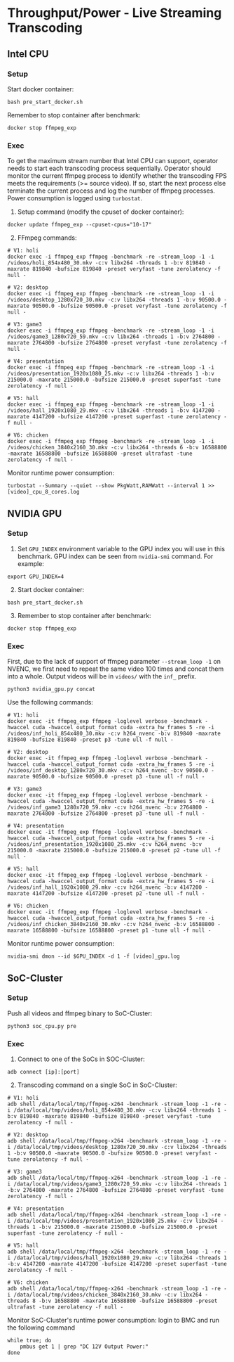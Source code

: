 # Throughput/Power - Live Streaming Transcoding

## Intel CPU

### Setup

Start docker container:

```
bash pre_start_docker.sh
```

Remember to stop container after benchmark:

```
docker stop ffmpeg_exp
```

### Exec

To get the maximum stream number that Intel CPU can support, operator needs to start each transcoding process sequentially.
Operator should monitor the current ffmpeg process to identify whether the transcoding FPS meets the requirements (>= source video).
If so, start the next process else terminate the current process and log the number of ffmpeg processes.
Power consumption is logged using `turbostat`.

1. Setup command (modify the cpuset of docker container):

```
docker update ffmpeg_exp --cpuset-cpus="10-17"
```

2. FFmpeg commands:

```
# V1: holi
docker exec -i ffmpeg_exp ffmpeg -benchmark -re -stream_loop -1 -i /videos/holi_854x480_30.mkv -c:v libx264 -threads 1 -b:v 819840 -maxrate 819840 -bufsize 819840 -preset veryfast -tune zerolatency -f null -

# V2: desktop
docker exec -i ffmpeg_exp ffmpeg -benchmark -re -stream_loop -1 -i /videos/desktop_1280x720_30.mkv -c:v libx264 -threads 1 -b:v 90500.0 -maxrate 90500.0 -bufsize 90500.0 -preset veryfast -tune zerolatency -f null -

# V3: game3
docker exec -i ffmpeg_exp ffmpeg -benchmark -re -stream_loop -1 -i /videos/game3_1280x720_59.mkv -c:v libx264 -threads 1 -b:v 2764800 -maxrate 2764800 -bufsize 2764800 -preset veryfast -tune zerolatency -f null -

# V4: presentation
docker exec -i ffmpeg_exp ffmpeg -benchmark -re -stream_loop -1 -i /videos/presentation_1920x1080_25.mkv -c:v libx264 -threads 1 -b:v 215000.0 -maxrate 215000.0 -bufsize 215000.0 -preset superfast -tune zerolatency -f null -

# V5: hall
docker exec -i ffmpeg_exp ffmpeg -benchmark -re -stream_loop -1 -i /videos/hall_1920x1080_29.mkv -c:v libx264 -threads 1 -b:v 4147200 -maxrate 4147200 -bufsize 4147200 -preset superfast -tune zerolatency -f null -

# V6: chicken
docker exec -i ffmpeg_exp ffmpeg -benchmark -re -stream_loop -1 -i /videos/chicken_3840x2160_30.mkv -c:v libx264 -threads 6 -b:v 16588800 -maxrate 16588800 -bufsize 16588800 -preset ultrafast -tune zerolatency -f null -
```

Monitor runtime power consumption:

```
turbostat --Summary --quiet --show PkgWatt,RAMWatt --interval 1 >> [video]_cpu_8_cores.log
```

## NVIDIA GPU

### Setup

1. Set `GPU_INDEX` environment variable to the GPU index you will use in this benchmark.
GPU index can be seen from `nvidia-smi` command.
For example:

```
export GPU_INDEX=4
```

2. Start docker container:

```
bash pre_start_docker.sh
```

3. Remember to stop container after benchmark:

```
docker stop ffmpeg_exp
```

### Exec

First, due to the lack of support of ffmpeg parameter `--stream_loop -1` on NVENC, we first need to repeat the same video 100 times and concat them into a whole.
Output videos will be in `videos/` with the `inf_` prefix. 

```
python3 nvidia_gpu.py concat
```

Use the following commands:

```
# V1: holi
docker exec -it ffmpeg_exp ffmpeg -loglevel verbose -benchmark -hwaccel cuda -hwaccel_output_format cuda -extra_hw_frames 5 -re -i /videos/inf_holi_854x480_30.mkv -c:v h264_nvenc -b:v 819840 -maxrate 819840 -bufsize 819840 -preset p3 -tune ull -f null -

# V2: desktop
docker exec -it ffmpeg_exp ffmpeg -loglevel verbose -benchmark -hwaccel cuda -hwaccel_output_format cuda -extra_hw_frames 5 -re -i /videos/inf_desktop_1280x720_30.mkv -c:v h264_nvenc -b:v 90500.0 -maxrate 90500.0 -bufsize 90500.0 -preset p3 -tune ull -f null -

# V3: game3
docker exec -it ffmpeg_exp ffmpeg -loglevel verbose -benchmark -hwaccel cuda -hwaccel_output_format cuda -extra_hw_frames 5 -re -i /videos/inf_game3_1280x720_59.mkv -c:v h264_nvenc -b:v 2764800 -maxrate 2764800 -bufsize 2764800 -preset p3 -tune ull -f null -

# V4: presentation
docker exec -it ffmpeg_exp ffmpeg -loglevel verbose -benchmark -hwaccel cuda -hwaccel_output_format cuda -extra_hw_frames 5 -re -i /videos/inf_presentation_1920x1080_25.mkv -c:v h264_nvenc -b:v 215000.0 -maxrate 215000.0 -bufsize 215000.0 -preset p2 -tune ull -f null -

# V5: hall
docker exec -it ffmpeg_exp ffmpeg -loglevel verbose -benchmark -hwaccel cuda -hwaccel_output_format cuda -extra_hw_frames 5 -re -i /videos/inf_hall_1920x1080_29.mkv -c:v h264_nvenc -b:v 4147200 -maxrate 4147200 -bufsize 4147200 -preset p2 -tune ull -f null -

# V6: chicken
docker exec -it ffmpeg_exp ffmpeg -loglevel verbose -benchmark -hwaccel cuda -hwaccel_output_format cuda -extra_hw_frames 5 -re -i /videos/inf_chicken_3840x2160_30.mkv -c:v h264_nvenc -b:v 16588800 -maxrate 16588800 -bufsize 16588800 -preset p1 -tune ull -f null -
```

Monitor runtime power consumption:

```
nvidia-smi dmon --id $GPU_INDEX -d 1 -f [video]_gpu.log
```

## SoC-Cluster

### Setup

Push all videos and ffmpeg binary to SoC-Cluster:

```
python3 soc_cpu.py pre
```

### Exec

1. Connect to one of the SoCs in SOC-Cluster:

```
adb connect [ip]:[port]
```

2. Transcoding command on a single SoC in SoC-Cluster:

```
# V1: holi
adb shell /data/local/tmp/ffmpeg-x264 -benchmark -stream_loop -1 -re -i /data/local/tmp/videos/holi_854x480_30.mkv -c:v libx264 -threads 1 -b:v 819840 -maxrate 819840 -bufsize 819840 -preset veryfast -tune zerolatency -f null -

# V2: desktop
adb shell /data/local/tmp/ffmpeg-x264 -benchmark -stream_loop -1 -re -i /data/local/tmp/videos/desktop_1280x720_30.mkv -c:v libx264 -threads 1 -b:v 90500.0 -maxrate 90500.0 -bufsize 90500.0 -preset veryfast -tune zerolatency -f null -

# V3: game3
adb shell /data/local/tmp/ffmpeg-x264 -benchmark -stream_loop -1 -re -i /data/local/tmp/videos/game3_1280x720_59.mkv -c:v libx264 -threads 1 -b:v 2764800 -maxrate 2764800 -bufsize 2764800 -preset veryfast -tune zerolatency -f null -

# V4: presentation
adb shell /data/local/tmp/ffmpeg-x264 -benchmark -stream_loop -1 -re -i /data/local/tmp/videos/presentation_1920x1080_25.mkv -c:v libx264 -threads 1 -b:v 215000.0 -maxrate 215000.0 -bufsize 215000.0 -preset superfast -tune zerolatency -f null -

# V5: hall
adb shell /data/local/tmp/ffmpeg-x264 -benchmark -stream_loop -1 -re -i /data/local/tmp/videos/hall_1920x1080_29.mkv -c:v libx264 -threads 1 -b:v 4147200 -maxrate 4147200 -bufsize 4147200 -preset superfast -tune zerolatency -f null -

# V6: chicken
adb shell /data/local/tmp/ffmpeg-x264 -benchmark -stream_loop -1 -re -i /data/local/tmp/videos/chicken_3840x2160_30.mkv -c:v libx264 -threads 8 -b:v 16588800 -maxrate 16588800 -bufsize 16588800 -preset ultrafast -tune zerolatency -f null -
```

Monitor SoC-Cluster's runtime power consumption: login to BMC and run the following command

```
while true; do
    pmbus get 1 | grep "DC 12V Output Power:"
done
```